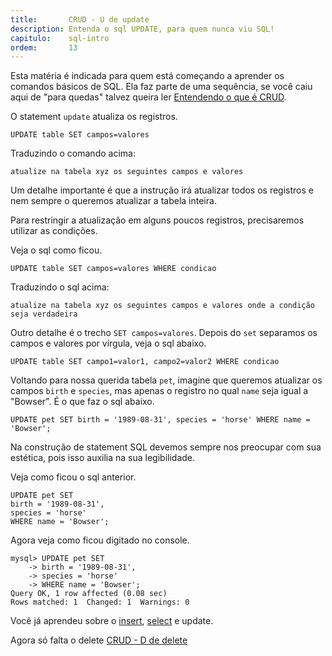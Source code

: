 ```yaml
---
title:       CRUD - U de update
description: Entenda o sql UPDATE, para quem nunca viu SQL!
capitulo:    sql-intro
ordem:       13
---
```



Esta matéria é indicada para quem está começando a aprender os comandos básicos de SQL. Ela faz parte de uma sequência, se
você caiu aqui de "para quedas" talvez queira ler [Entendendo o que é CRUD](../mysql-crud).

O statement `update` atualiza os registros.

    UPDATE table SET campos=valores

Traduzindo o comando acima: 

    atualize na tabela xyz os seguintes campos e valores

Um detalhe importante é que a instrução irá atualizar todos os registros e nem sempre o queremos atualizar a tabela inteira.

Para restringir a atualização em alguns poucos registros, precisaremos utilizar as condições.

Veja o sql como ficou.

    UPDATE table SET campos=valores WHERE condicao

Traduzindo o sql acima: 

    atualize na tabela xyz os seguintes campos e valores onde a condição seja verdadeira

Outro detalhe é o trecho `SET campos=valores`. Depois do `set` separamos os campos e valores por vírgula,
veja o sql abaixo.

    UPDATE table SET campo1=valor1, campo2=valor2 WHERE condicao
    
Voltando para nossa querida tabela `pet`, imagine que queremos atualizar os campos `birth` e `species`, mas apenas o 
registro no qual `name` seja igual a "Bowser". É o que faz o sql abaixo.

    UPDATE pet SET birth = '1989-08-31', species = 'horse' WHERE name = 'Bowser';

Na construção de statement SQL devemos sempre nos preocupar com sua estética, pois isso auxilia na sua legibilidade.

Veja como ficou o sql anterior.

    UPDATE pet SET
    birth = '1989-08-31',
    species = 'horse'
    WHERE name = 'Bowser';

Agora veja como ficou digitado no console.


    mysql> UPDATE pet SET
        -> birth = '1989-08-31',
        -> species = 'horse'
        -> WHERE name = 'Bowser';
    Query OK, 1 row affected (0.08 sec)
    Rows matched: 1  Changed: 1  Warnings: 0


Você já aprendeu sobre o [insert](../mysql-crud-create/), [select](../mysql-crud-read/) e update. 

Agora só falta o delete [CRUD - D de delete](../mysql-crud-delete/)
